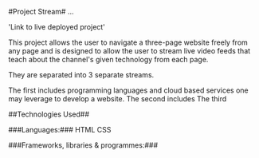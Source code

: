 #Project Stream#
...

'Link to live deployed project'

This project allows the user to navigate a three-page website freely from any page and is designed to allow the user to stream live video feeds that teach about the channel's given technology from each page.

They are separated into 3 separate streams.

The first includes programming languages and cloud based services one may leverage to develop a website.
The second includes 
The third 


##Technologies Used##

###Languages:###
HTML
CSS

###Frameworks, libraries & programmes:###


